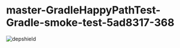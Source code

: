 # master-GradleHappyPathTest-Gradle-smoke-test-5ad8317-368

![depshield](https://depshield.sonatype.org/badges/depshield-prod/master-GradleHappyPathTest-Gradle-smoke-test-5ad8317-368/depshield.svg)